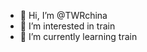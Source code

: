 - 👋 Hi, I’m @TWRchina
- 👀 I’m interested in train
- 🌱 I’m currently learning  train

<!---
TWRchina/TWRchina is a ✨ special ✨ repository because its `README.md` (this file) appears on your GitHub profile.
You can click the Preview link to take a look at your changes.
--->
